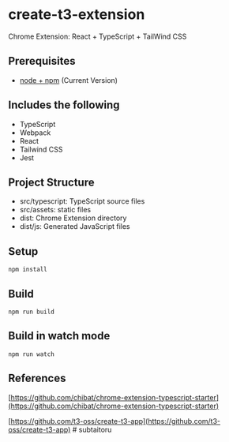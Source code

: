 # create-t3-extension

Chrome Extension: React + TypeScript + TailWind CSS

## Prerequisites

- [node + npm](https://nodejs.org/) (Current Version)

## Includes the following

- TypeScript
- Webpack
- React
- Tailwind CSS
- Jest

## Project Structure

- src/typescript: TypeScript source files
- src/assets: static files
- dist: Chrome Extension directory
- dist/js: Generated JavaScript files

## Setup

```
npm install
```

## Build

```
npm run build
```

## Build in watch mode

```
npm run watch
```

## References
[https://github.com/chibat/chrome-extension-typescript-starter](https://github.com/chibat/chrome-extension-typescript-starter)

[https://github.com/t3-oss/create-t3-app](https://github.com/t3-oss/create-t3-app)
#   s u b t a i t o r u  
 